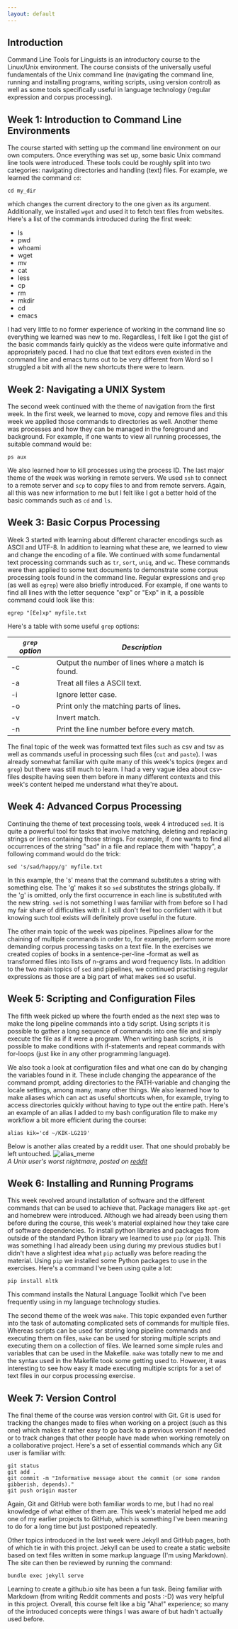 ```yaml
---
layout: default
---
```


## Introduction
Command Line Tools for Linguists is an introductory course to the Linux/Unix environment. The course consists of the universally useful fundamentals of the Unix command line (navigating the command line, running and installing programs, writing scripts, using version control) as well as some tools specifically useful in language technology (regular expression and corpus processing).


## Week 1: Introduction to Command Line Environments
The course started with setting up the command line environment on our own computers. Once everything was set up, some basic Unix command line tools were introduced. These tools could be roughly split into two categories: navigating directories and handling (text) files. For example, we learned the command `cd`:   
```
cd my_dir
```  
which changes the current directory to the one given as its argument. Additionally, we installed `wget` and used it to fetch text files from websites.
Here's a list of the commands introduced during the first week:
* ls
* pwd
* whoami
* wget
* mv
* cat
* less
* cp
* rm
* mkdir
* cd
* emacs

I had very little to no former experience of working in the command line so everything we learned was new to me. Regardless, I felt like I got the gist of the basic commands fairly quickly as the videos were quite informative and appropriately paced. I had no clue that text editors even existed in the command line and emacs turns out to be very different from Word so I struggled a bit with all the new shortcuts there were to learn.

## Week 2: Navigating a UNIX System
The second week continued with the theme of navigation from the first week. In the first week, we learned to move, copy and remove files and this week we applied those commands to directories as well. Another theme was processes and how they can be managed in the foreground and background. For example, if one wants to view all running processes, the suitable command would be:
```
ps aux
```
We also learned how to kill processes using the process ID. The last major theme of the week was working in remote servers. We used `ssh` to connect to a remote server and `scp` to copy files to and from remote servers. Again, all this was new information to me but I felt like I got a better hold of the basic commands such as `cd` and `ls`.


## Week 3: Basic Corpus Processing
Week 3 started with learning about different character encodings such as ASCII and UTF-8. In addition to learning what these are, we learned to view and change the encoding of a file. We continued with some fundamental text processing commands such as `tr`, `sort`, `uniq`, and `wc`. These commands were then applied to some text documents to demonstrate some corpus processing tools found in the command line. Regular expressions and `grep` (as well as `egrep`) were also briefly introduced. For example, if one wants to find all lines with the letter sequence "exp" or "Exp" in it, a possible command could look like this:
```
egrep "[Ee]xp" myfile.txt
```

Here's a table with some useful `grep` options:

| *`grep` option* | *Description*                                      |
|-----------------|----------------------------------------------------|
| -c              | Output the number of lines where a match is found. |
| -a              | Treat all files a ASCII text.                      |
| -i              | Ignore letter case.                                |
| -o              | Print only the matching parts of lines.            |
| -v              | Invert match.                                      |
| -n              | Print the line number before every match.          |

The final topic of the week was formatted text files such as csv and tsv as well as commands useful in processing such files (`cut` and `paste`). I was already somewhat familiar with quite many of this week's topics (regex and `grep`) but there was still much to learn. I had a very vague idea about csv-files despite having seen them before in many different contexts and this week's content helped me understand what they're about.

## Week 4: Advanced Corpus Processing
Continuing the theme of text processing tools, week 4 introduced `sed`. It is quite a powerful tool for tasks that involve matching, deleting and replacing strings or lines containing those strings. For example, if one wants to find all occurrences of the string "sad" in a file and replace them with "happy", a following command would do the trick:
```
sed 's/sad/happy/g' myfile.txt
```
In this example, the 's' means that the command substitutes a string with something else. The 'g' makes it so `sed` substitutes the strings globally. If the 'g' is omitted, only the first occurrence in each line is substituted with the new string. `sed` is not something I was familiar with from before so I had my fair share of difficulties with it. I still don't feel too confident with it but knowing such tool exists will definitely prove useful in the future.

The other main topic of the week was pipelines. Pipelines allow for the chaining of multiple commands in order to, for example, perform some more demanding corpus processing tasks on a text file. In the exercises we created copies of books in a sentence-per-line -format as well as transformed files into lists of n-grams and word frequency lists. In addition to the two main topics of `sed` and pipelines, we continued practising regular expressions as those are a big part of what makes `sed` so useful.


## Week 5: Scripting and Configuration Files
The fifth week picked up where the fourth ended as the next step was to make the long pipeline commands into a tidy script. Using scripts it is possible to gather a long sequence of commands into one file and simply execute the file as if it were a program. When writing bash scripts, it is possible to make conditions with if-statements and repeat commands with for-loops (just like in any other programming language).

We also took a look at configuration files and what one can do by changing the variables found in it. These include changing the appearance of the command prompt, adding directories to the PATH-variable and changing the locale settings, among many, many other things. We also learned how to make aliases which can act as useful shortcuts when, for example, trying to access directories quickly without having to type out the entire path. Here's an example of an alias I added to my bash configuration file to make my workflow a bit more efficient during the course:
```
alias kik='cd ~/KIK-LG219'
```
Below is another alias created by a reddit user. That one should probably be left untouched.
![alias_meme](https://i.redd.it/gaxh9l90mzaz.png "Do not try this at home")  
*A Unix user's worst nightmare, posted on [reddit](https://www.reddit.com/r/ProgrammerHumor/comments/6opquz/the_worst_nightmare_for_a_unix_user/)*

## Week 6: Installing and Running Programs
This week revolved around installation of software and the different commands that can be used to achieve that. Package managers like `apt-get` and homebrew were introduced. Although we had already been using them before during the course, this week's material explained how they take care of software dependencies. To install python libraries and packages from outside of the standard Python library we learned to use `pip` (or `pip3`). This was something I had already been using during my previous studies but I didn't have a slightest idea what `pip` actually was before reading the material. Using `pip` we installed some Python packages to use in the exercises. Here's a command I've been using quite a lot:
```
pip install nltk
```
This command installs the Natural Language Toolkit which I've been frequently using in my language technology studies.

The second theme of the week was `make`. This topic expanded even further into the task of automating complicated sets of commands for multiple files. Whereas scripts can be used for storing long pipeline commands and executing them on files, `make` can be used for storing multiple scripts and executing them on a collection of files. We learned some simple rules and variables that can be used in the Makefile. `make` was totally new to me and the syntax used in the Makefile took some getting used to. However, it was interesting to see how easy it made executing multiple scripts for a set of text files in our corpus processing exercise. 

## Week 7: Version Control  
The final theme of the course was version control with Git. Git is used for tracking the changes made to files when working on a project (such as this one) which makes it rather easy to go back to a previous version if needed or to track changes that other people have made when working remotely on a collaborative project. Here's a set of essential commands which any Git user is familiar with:
```
git status
git add .
git commit -m "Informative message about the commit (or some random gibberish, depends)."
git push origin master
```
Again, Git and GitHub were both familiar words to me, but I had no real knowledge of what either of them are. This week's material helped me add one of my earlier projects to GitHub, which is something I've been meaning to do for a long time but just postponed repeatedly.

Other topics introduced in the last week were Jekyll and GitHub pages, both of which tie in with this project. Jekyll can be used to create a static website based on text files written in some markup language (I'm using Markdown). The site can then be reviewed by running the command:
```
bundle exec jekyll serve
```
Learning to create a github.io site has been a fun task. Being familiar with Markdown (from writing Reddit comments and posts :-D) was very helpful in this project. Overall, this course felt like a big "Aha!" experience; so many of the introduced concepts were things I was aware of but hadn't actually used before.